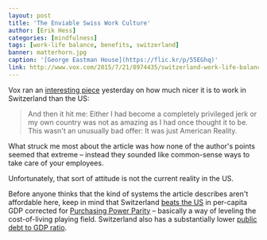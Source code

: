 ```yaml
---
layout: post
title: 'The Enviable Swiss Work Culture'
author: [Erik Hess]
categories: [mindfulness]
tags: [work-life balance, benefits, switzerland]
banner: matterhorn.jpg
caption: '[George Eastman House](https://flic.kr/p/55EGhq)'
link: http://www.vox.com/2015/7/21/8974435/switzerland-work-life-balance
---
```


Vox ran an [interesting piece](http://www.vox.com/2015/7/21/8974435/switzerland-work-life-balance) yesterday on how much nicer it is to work in Switzerland than the US:

> And then it hit me: Either I had become a completely privileged jerk or my own country was not as amazing as I had once thought it to be. This wasn't an unusually bad offer: It was just American Reality.

What struck me most about the article was how none of the author's points seemed that extreme &ndash; instead they sounded like common-sense ways to take care of your employees.

Unfortunately, that sort of attitude is not the current reality in the US.

Before anyone thinks that the kind of systems the article describes aren't affordable here, keep in mind that Switzerland [beats the US](https://en.wikipedia.org/wiki/List_of_countries_by_GDP_(PPP)_per_capita) in per-capita GDP corrected for [Purchasing Power Parity](https://en.m.wikipedia.org/wiki/Purchasing_power_parity) &ndash; basically a way of leveling the cost-of-living playing field. Switzerland also has a substantially lower [public debt to GDP ratio](https://en.wikipedia.org/wiki/List_of_countries_by_public_debt).
